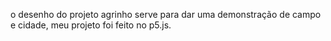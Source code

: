 o desenho do projeto agrinho serve para dar uma demonstração de campo e cidade, meu projeto foi feito no p5.js.

